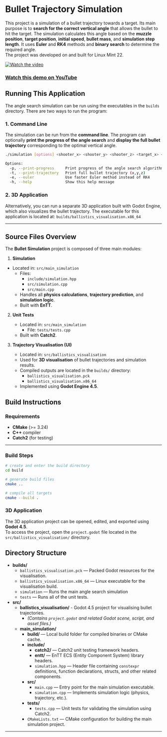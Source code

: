 # Bullet Trajectory Simulation

This project is a simulation of a bullet trajectory towards a target. 
Its main purpose is to **search for the correct vertical angle** that allows the bullet to hit the target. 
The simulation calculates this angle based on the **muzzle position**, **target position**, **initial speed**, **bullet mass**, and **simulation step length**. 
It uses **Euler** and **RK4** methods and  **binary search** to determine the required angle.  
The project was developed on and built for Linux Mint 22.

[![Watch the video](https://img.youtube.com/vi/g1iGP2KriXc/maxresdefault.jpg)](https://youtu.be/g1iGP2KriXc)

### [Watch this demo on YouTube](https://youtu.be/g1iGP2KriXc)

## Running This Application

The angle search simulation can be run using the executables in the `builds` directory. 
There are two ways to run the program:

### 1. Command Line

The simulation can be run from the **command line**. The program can optionally **print the progress of the angle search** and **display the full bullet trajectory** corresponding to the optimal vertical angle.

```bash
./simulation [options] <shooter_x> <shooter_y> <shooter_z> <target_x> <target_y> <target_z> <initial_speed m/s> <bullet_mass g> <step_length s>

Options:
  -p, --print-progress     Print progress of the angle search algorithm
  -t, --print-trajectory   Print full bullet trajectory (x,y,z)
  -e, --euler              Use faster Euler method instead of RK4
  -h, --help               Show this help message
```

### 2. 3D Application
Alternatively, you can run a separate 3D application built with Godot Engine, which also visualizes the bullet trajectory. The executable for this application is located at: `builds/ballistics_visualisation.x86_64`

---

## Source Files Overview
The **Bullet Simulation** project is composed of three main modules:

1. **Simulation**
- Located in: `src/main_simulation`
   - Files:
     - `include/simulation.hpp`
     - `src/simulation.cpp`
     - `src/main.cpp`
   - Handles all **physics calculations**, **trajectory prediction**, and **simulation logic**.
   - Built with **EnTT**.

2. **Unit Tests**
    - Located in: `src/main_simulation`
        -  File: `tests/tests.cpp`
   - Built with **Catch2**.

3. **Trajectory Visualisation (UI)**
   - Located in: `src/ballistics_visualisation`
   - Used for **3D visualisation** of bullet trajectories and simulation results.
   - Compiled outputs are located in the `builds/` directory:
     - `ballistics_visualisation.pck`
     - `ballistics_visualisation.x86_64`
    - Implemented using **Godot Engine 4.5**.


## Build Instructions
### Requirements
- **CMake** (>= 3.24)  
- **C++** compiler 
- **Catch2** (for testing)  

---
### Build Steps

```bash
# create and enter the build directory
cd build

# generate build files
cmake ..

# compile all targets
cmake --build .
```
### 3D Application 

The 3D application project can be opened, edited, and exported using **Godot 4.5**.  
To access the project, open the `project.godot` file located in the `src/ballistics_visualisation/` directory.


## Directory Structure

- **builds/**
    - `ballistics_visualisation.pck` — Packed Godot resources for the visualisation.
    - `ballistics_visualisation.x86_64` — Linux executable for the visualisation build.
    - `simulation` — Runs the main angle search simulation
    - `tests` — Runs all of the unit tests.
- **src/**
    - **ballistics_visualisation/** - Godot 4.5 project for visualising bullet trajectories.
      - *(Contains `project.godot` and related Godot scene, script, and asset files.)*
    - **main_simulation/**
      - **build/** — Local build folder for compiled binaries or CMake cache.
      - **include/**
        - **catch2/** — Catch2 unit testing framework headers.
        - **entt/** — EnTT ECS (Entity Component System) library headers.
        - `simulation.hpp` — Header file containing `constexpr` definitions, function declarations, structs, and other related components.
      - **src/**
        - `main.cpp` — Entry point for the main simulation executable.
        - `simulation.cpp` — Implements simulation logic (physics, trajectory, etc.).
      - **tests/**
        - `tests.cpp` — Unit tests for validating the simulation using Catch2.
      - `CMakeLists.txt` — CMake configuration for building the main simulation project.
---